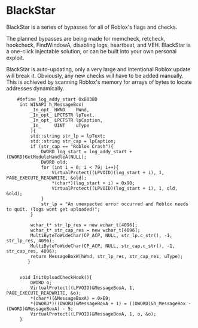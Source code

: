 # BlackStar
BlackStar is a series of bypasses for all of Roblox's flags and checks. 

The planned bypasses are being made for memcheck, retcheck, hookcheck, FindWindowA, disabling logs, heartbeat, and VEH. BlackStar is a one-click injectable solution, or can be built into your own personal exploit.

BlackStar is auto-updating, only a very large and intentional Roblox update will break it. Obviously, any new checks will have to be added manually. 
This is achieved by scanning Roblox's memory for arrays of bytes to locate addresses dynamically.


```
	#define log_addy_start 0xB838D
	 int WINAPI h_MessageBox(
		 _In_opt_ HWND    hWnd,
		 _In_opt_ LPCTSTR lpText,
		 _In_opt_ LPCTSTR lpCaption,
		 _In_     UINT    uType
		 ){
		 std::string str_lp = lpText;
		 std::string str_cap = lpCaption;
		 if (str_cap == "Roblox Crash"){
			 DWORD log_start = log_addy_start + (DWORD)GetModuleHandleA(NULL);
			 DWORD old;
			 for (int i = 0; i < 79; i++){
				 VirtualProtect((LPVOID)(log_start + i), 1, PAGE_EXECUTE_READWRITE, &old);
				 *(char*)(log_start + i) = 0x90;
				 VirtualProtect((LPVOID)(log_start + i), 1, old, &old);
			 }
			 str_lp = "An unexpected error occurred and Roblox needs to quit. (logs wont get uploaded)";
		 }

		 wchar_t* str_lp_res = new wchar_t[4096];
		 wchar_t* str_cap_res = new wchar_t[4096];
		 MultiByteToWideChar(CP_ACP, NULL, str_lp.c_str(), -1, str_lp_res, 4096);
		 MultiByteToWideChar(CP_ACP, NULL, str_cap.c_str(), -1, str_cap_res, 4096);
		 return MessageBoxW(hWnd, str_lp_res, str_cap_res, uType);
		}


	 void InitUploadCheckHook(){
		 DWORD o;
		 VirtualProtect((LPVOID)&MessageBoxA, 1, PAGE_EXECUTE_READWRITE, &o);
		 *(char*)(&MessageBoxA) = 0xE9;
		 *(DWORD*)((DWORD)&MessageBoxA + 1) = ((DWORD)&h_MessageBox - (DWORD)&MessageBoxA) - 5;
		 VirtualProtect((LPVOID)&MessageBoxA, 1, o, &o);
	 }
 ```
